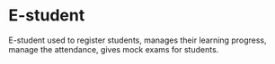# E-student
E-student used to register students, manages their learning progress, manage the attendance, gives mock exams for students.
